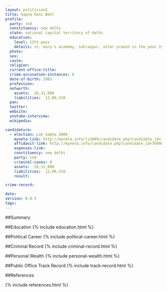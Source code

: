 ```yaml
---
layout: politician2
title: Sapna Rani Behl
profile: 
  party: ind
  constituency: new delhi
  state: national capital territory of delhi
  education: 
    level: 12th pass
    details: st. mary's academy, sahranpur, uttar praesh in the year 1999
  photo: 
  sex: 
  caste: 
  religion: 
  current-office-title: 
  crime-accusation-instances: 0
  date-of-birth: 1983
  profession: 
  networth: 
    assets:  26,31,000
    liabilities:  12,00,318
  pan: 
  twitter: 
  website: 
  youtube-interview: 
  wikipedia: 

candidature: 
  - election: Lok Sabha 2009
    myneta-link: http://myneta.info/ls2009/candidate.php?candidate_id=7699
    affidavit-link: http://myneta.info/candidate.php?candidate_id=7699&scan=original
    expenses-link: 
    constituency: new delhi 
    party: ind
    criminal-cases: 0
    assets:  26,31,000
    liabilities:  12,00,318
    result:  

crime-record: 

date: 
version: 0.0.5
tags: 
---
```

##Summary


##Education
{% include education.html %}


##Political Career
{% include political-career.html %}


##Criminal Record
{% include criminal-record.html %}


##Personal Wealth
{% include personal-wealth.html %}


##Public Office Track Record
{% include track-record.html %}


##References


{% include references.html %}